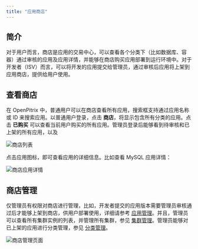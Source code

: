 ```yaml
---
title: "应用商店"
---
```


## 简介

对于用户而言，商店是应用的交易中心，可以查看各个分类下（比如数据库、容器）通过审核的应用及应用详情，并能够在商店购买应用部署到运行环境中。对于开发者（ISV）而言，可以将开发的应用提交给管理员，通过审核后应用将上架到应用商店，提供给用户使用。


## 查看商店

在 OpenPitrix 中，普通用户可以在商店查看所有应用，搜索框支持通过应用名称或 ID 来搜索应用。以普通用户登录，点击 **商店**，将显示包含所有分类的应用。点击 **已购买** 可以查看当前用户购买的所有应用。管理员登录后能够看到待审核和已上架的所有应用，以及

![商店列表](/store-list-normal.png)

点击应用图标，即可查看应用的详细信息。比如查看 MySQL 应用详情：

![商店应用详情](/store-app-details.png)

## 商店管理

仅管理员有权限对商店进行管理，比如，开发者提交的应用版本需要管理员审核通过后才能够上架到商店，供用户部署使用，详细请参考 [应用管理](../app-management)。并且，管理员可以查看所有集群实例的列表，并管理所有集群，参见 [集群管理](../cluster-management)。管理员能够对已上架的应用进行分类管理，参见 [分类管理](../category-management)。

![商店管理页面](/app-nav.png)